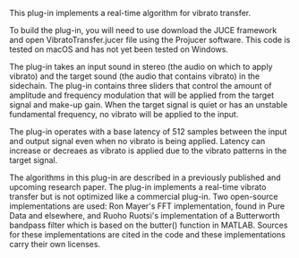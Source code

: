 This plug-in implements a real-time algorithm for vibrato transfer.

To build the plug-in, you will need to use download the JUCE framework and open VibratoTransfer.jucer file using the Projucer software.
This code is tested on macOS and has not yet been tested on Windows.

The plug-in takes an input sound in stereo (the audio on which to apply vibrato) and the target sound (the audio that contains vibrato) in the sidechain.
The plug-in contains three sliders that control the amount of amplitude and frequency modulation that will be
applied from the target signal and make-up gain. 
When the target signal is quiet or has an unstable fundamental frequency, no vibrato will be applied to the input. 

The plug-in operates with a base latency of 512 samples between the input and output
signal even when no vibrato is being applied. Latency can increase or decreaes as vibrato is applied due to
the vibrato patterns in the target signal.

The algorithms in this plug-in are described in a previously published and upcoming research paper. The plug-in
implements a real-time vibrato transfer but is not optimized like a commercial plug-in. 
Two open-source implementations are used: Ron Mayer's FFT implementation, found in Pure Data and elsewhere, and
Ruoho Ruotsi's implementation of a Butterworth bandpass filter which is based on the butter() function in MATLAB.
Sources for these implementations are cited in the code and these implementations carry their own licenses.

